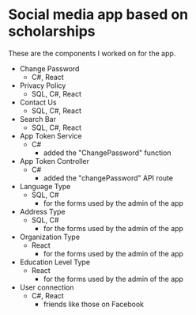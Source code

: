 # Social media app based on scholarships
These are the components I worked on for the app. <br>

* Change Password
    * C#, React
* Privacy Policy
    * SQL, C#, React
* Contact Us
    * SQL, C#, React
* Search Bar
    * SQL, C#, React
* App Token Service
    * C#
      * added the "ChangePassword" function
* App Token Controller
    * C#
      * added the "changePassword" API route
* Language Type
    * SQL, C#
         * for the forms used by the admin of the app
* Address Type
    * SQL, C#
         * for the forms used by the admin of the app
* Organization Type
    * React
         * for the forms used by the admin of the app
* Education Level Type
    * React
         * for the forms used by the admin of the app
* User connection
    * C#, React
         * friends like those on Facebook

